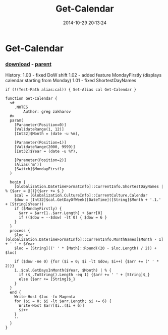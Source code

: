 ﻿---
pid:            5550
poster:         greg zakharov
title:          Get-Calendar
date:           2014-10-29 20:13:24
format:         posh
parent:         5548
parent:         5548

---

# Get-Calendar

### [download](5550.ps1) - [parent](5548.md)

History:
1.03 - fixed DoW shift
1.02 - added feature MondayFirstly (displays calendar starting from Monday)
1.01 - fixed ShortestDayNames

```posh
if (!(Test-Path alias:cal)) { Set-Alias cal Get-Calendar }

function Get-Calendar {
  <#
    .NOTES
        Author: greg zakharov
  #>
  param(
    [Parameter(Position=0)]
    [ValidateRange(1, 12)]
    [Int32]$Month = (date -u %m),
    
    [Parameter(Position=1)]
    [ValidateRange(2000, 9999)]
    [Int32]$Year = (date -u %Y),
    
    [Parameter(Position=2)]
    [Alias('m')]
    [Switch]$MondayFirstly
  )
  
  begin {
    [Globalization.DateTimeFormatInfo]::CurrentInfo.ShortestDayNames | % {$arr = @()}{$arr += $_}
    $cal = [Globalization.CultureInfo]::CurrentCulture.Calendar
    $dow = [Int32]$cal.GetDayOfWeek([DateTime]([String]$Month + '.1.' + [String]$Year))
    if ($MondayFirstly) {
      $arr = $arr[1..$arr.Length] + $arr[0]
      if (($dow = --$dow) -lt 0) { $dow = 6 }
    }
  }
  process {
    $loc = [Globalization.DateTimeFormatInfo]::CurrentInfo.MonthNames[$Month - 1] + ' ' + $Year
    $loc = [String]((' ' * [Math]::Round((20 - $loc.Length) / 2)) + $loc)
    
    if ($dow -ne 0) {for ($i = 0; $i -lt $dow; $i++) {$arr += (' ' * 2)}}
    1..$cal.GetDaysInMonth($Year, $Month) | % {
      if ($_.ToString().Length -eq 1) {$arr += ' ' + [String]$_}
      else {$arr += [String]$_}
    }
  }
  end {
    Write-Host $loc -fo Magenta
    for ($i = 0; $i -lt $arr.Length; $i += 6) {
      Write-Host $arr[$i..($i + 6)]
      $i++
    }
    ''
  }
}
```
